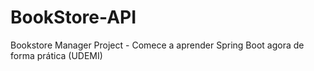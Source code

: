 # BookStore-API
Bookstore Manager Project - Comece a aprender Spring Boot agora de forma prática (UDEMI)
